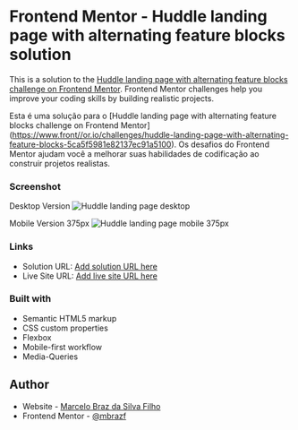 # Frontend Mentor - Huddle landing page with alternating feature blocks solution

This is a solution to the [Huddle landing page with alternating feature blocks challenge on Frontend Mentor](https://www.frontendmentor.io/challenges/huddle-landing-page-with-alternating-feature-blocks-5ca5f5981e82137ec91a5100). Frontend Mentor challenges help you improve your coding skills by building realistic projects. 

Esta é uma solução para o [Huddle landing page with alternating feature blocks challenge on Frontend Mentor] (https://www.front//or.io/challenges/huddle-landing-page-with-alternating-feature-blocks-5ca5f5981e82137ec91a5100). Os desafios do Frontend Mentor ajudam você a melhorar suas habilidades de codificação ao construir projetos realistas.

### Screenshot

Desktop Version
![Huddle landing page desktop](https://user-images.githubusercontent.com/72533693/128905392-95575843-381e-43f1-b1b7-e287033a41c9.jpg)




Mobile Version 375px
![Huddle landing page mobile 375px](https://user-images.githubusercontent.com/72533693/128906074-2d6dffe2-9dbe-4482-895a-dfcf54e5a764.jpg)



### Links

- Solution URL: [Add solution URL here](https://your-solution-url.com)
- Live Site URL: [Add live site URL here](https://your-live-site-url.com)

### Built with

- Semantic HTML5 markup
- CSS custom properties
- Flexbox
- Mobile-first workflow
- Media-Queries 

## Author

- Website - [Marcelo Braz da Silva Filho](https://github.com/mbrazf)
- Frontend Mentor - [@mbrazf](https://www.frontendmentor.io/profile/mbrazf)
